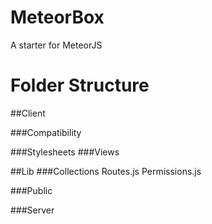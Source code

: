 # MeteorBox
A starter for MeteorJS

# Folder Structure

##Client

###Compatibility

###Stylesheets
###Views

##Lib
###Collections
Routes.js
Permissions.js

###Public

###Server